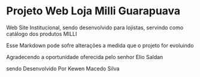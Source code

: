 <h1> Projeto Web Loja Milli Guarapuava </h1>

<p> Web Site Institucional, sendo desenvolvido para lojistas, servindo como catálogo dos produtos MILLI</p>



<span> Esse Markdown pode sofre alterações a medida que o projeto for evoluindo </span>

<p>Agradecendo a oportunidade oferecida pelo senhor Elio Saldan</p>
<span>sendo Desenvolvido Por Kewen Macedo Silva</span>
